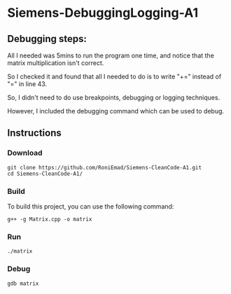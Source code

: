 # Siemens-DebuggingLogging-A1


## Debugging steps:

All I needed was 5mins to run the program one time, and notice that the matrix multiplication isn't correct.

So I checked it and found that all I needed to do is to write "+=" instead of "=" in line 43.

So, I didn't need to do use breakpoints, debugging or logging techniques.

However, I included the debugging command which can be used to debug.


## Instructions


### Download


```shell
git clone https://github.com/RoniEmad/Siemens-CleanCode-A1.git
cd Siemens-CleanCode-A1/
```

### Build

To build this project, you can use the following command:

```shell
g++ -g Matrix.cpp -o matrix
```
### Run
```shell
./matrix
```
### Debug
```shell
gdb matrix
```
